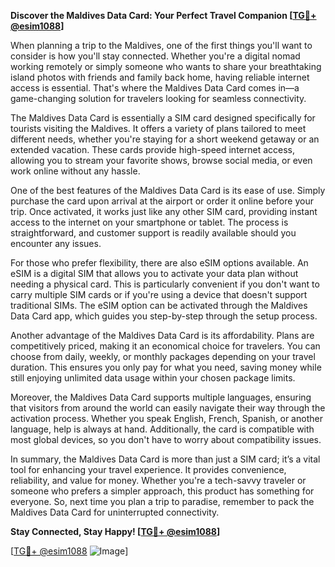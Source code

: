 **Discover the Maldives Data Card: Your Perfect Travel Companion [[TG💪+ @esim1088](https://t.me/s/esim1088)]**

When planning a trip to the Maldives, one of the first things you'll want to consider is how you'll stay connected. Whether you're a digital nomad working remotely or simply someone who wants to share your breathtaking island photos with friends and family back home, having reliable internet access is essential. That's where the Maldives Data Card comes in—a game-changing solution for travelers looking for seamless connectivity.

The Maldives Data Card is essentially a SIM card designed specifically for tourists visiting the Maldives. It offers a variety of plans tailored to meet different needs, whether you're staying for a short weekend getaway or an extended vacation. These cards provide high-speed internet access, allowing you to stream your favorite shows, browse social media, or even work online without any hassle.

One of the best features of the Maldives Data Card is its ease of use. Simply purchase the card upon arrival at the airport or order it online before your trip. Once activated, it works just like any other SIM card, providing instant access to the internet on your smartphone or tablet. The process is straightforward, and customer support is readily available should you encounter any issues.

For those who prefer flexibility, there are also eSIM options available. An eSIM is a digital SIM that allows you to activate your data plan without needing a physical card. This is particularly convenient if you don't want to carry multiple SIM cards or if you're using a device that doesn't support traditional SIMs. The eSIM option can be activated through the Maldives Data Card app, which guides you step-by-step through the setup process.

Another advantage of the Maldives Data Card is its affordability. Plans are competitively priced, making it an economical choice for travelers. You can choose from daily, weekly, or monthly packages depending on your travel duration. This ensures you only pay for what you need, saving money while still enjoying unlimited data usage within your chosen package limits.

Moreover, the Maldives Data Card supports multiple languages, ensuring that visitors from around the world can easily navigate their way through the activation process. Whether you speak English, French, Spanish, or another language, help is always at hand. Additionally, the card is compatible with most global devices, so you don't have to worry about compatibility issues.

In summary, the Maldives Data Card is more than just a SIM card; it’s a vital tool for enhancing your travel experience. It provides convenience, reliability, and value for money. Whether you're a tech-savvy traveler or someone who prefers a simpler approach, this product has something for everyone. So, next time you plan a trip to paradise, remember to pack the Maldives Data Card for uninterrupted connectivity. 

**Stay Connected, Stay Happy! [[TG💪+ @esim1088](https://t.me/s/esim1088)]**

[[TG💪+ @esim1088](https://t.me/s/esim1088) ![Image](https://i.postimg.cc/Y0z9fWf4/image.png)]